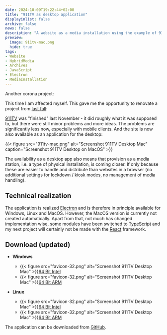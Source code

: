 ```yaml
---
date: 2024-10-09T19:22:44+02:00
title: "911TV as desktop application"
displayinlist: false
archive: false
news: false
description: "A website as a media installation using the example of 911TV"
preview:
  image: 911tv-mac.png
  hide: true
tags:
- Website
- HybridMedia
- Archives
- JavaScript
- Electron
- MediaInstallation
---
```


Another corona project:

<!--more-->

This time I am affected myself. This gave me the opportunity to renovate a project from [last fall](https://christianmahnke.de/post/911tv/):

[911TV](https://911tv.projektemacher.org/) was "finished" last November - it did roughly what it was supposed to, but there were still minor problems and more ideas. The problems are significantly less now, especially with mobile clients. And the site is now also available as an application for the desktop:

{{< figure src="911tv-mac.png" alt="Screenshot 911TV Desktop Mac" caption="Screenshot 911TV Desktop on MacOS" >}}

The availability as a desktop app also means that provision as a media station, i.e. a type of physical installation, is coming closer. If only because these are easier to handle and distribute than websites in a browser (no additional settings for lockdown / kiosk modes, no management of media handling).


## Technical realization

The application is realized [Electron](https://www.electronjs.org/) and is therefore in principle available for Windows, Linux and MacOS. However, the MacOS version is currently not created automatically.
Apart from that, not much has changed implementation wise, some modules have been switched to [TypeScript](https://www.typescriptlang.org/) and my next project will certainly not be made with the [React](https://react.dev/) framework.

## Download (updated)

* **Windows**
  * {{< figure src="favicon-32.png" alt="Screenshot 911TV Desktop Mac" >}}[64 Bit Intel]()
  * {{< figure src="favicon-32.png" alt="Screenshot 911TV Desktop Mac" >}}[64 Bit ARM]()

* **Linux**
  * {{< figure src="favicon-32.png" alt="Screenshot 911TV Desktop Mac" >}}[64 Bit Intel]()
  * {{< figure src="favicon-32.png" alt="Screenshot 911TV Desktop Mac" >}}[64 Bit ARM]()

The application can be downloaded from [GitHub](https://github.com/cmahnke/911tv/releases).
